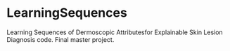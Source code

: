 # LearningSequences
Learning Sequences of Dermoscopic Attributesfor Explainable Skin Lesion Diagnosis code. Final master project. 
